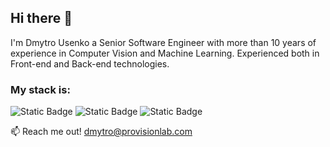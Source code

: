 ## Hi there 👋

I'm Dmytro Usenko a Senior Software Engineer with more than 10 years of experience in Computer Vision and Machine Learning. 
Experienced both in Front-end and Back-end technologies. 

### My stack is:
![Static Badge](https://img.shields.io/badge/Python-Python?style=for-the-badge&logo=python&logoColor=dark&logoSize=big&labelColor=black&color=blue)
![Static Badge](https://img.shields.io/badge/GoLang-Golang?style=for-the-badge&logo=go&logoColor=%2300ADD8&logoSize=big&labelColor=black&color=%2300ADD8)
![Static Badge](https://img.shields.io/badge/Vue-VUE?style=for-the-badge&logo=vuedotjs&logoColor=%234FC08D&logoSize=big&labelColor=black&color=%234FC08D)

:mailbox: Reach me out!
dmytro@provisionlab.com

<!--
**DmytroUsenko/DmytroUSenko** is a ✨ _special_ ✨ repository because its `README.md` (this file) appears on your GitHub profile.

Here are some ideas to get you started:

- 🔭 I’m currently working on ...
- 🌱 I’m currently learning ...
- 👯 I’m looking to collaborate on ...
- 🤔 I’m looking for help with ...
- 💬 Ask me about ...
- 📫 How to reach me: ...
- 😄 Pronouns: ...
- ⚡ Fun fact: ...
-->
